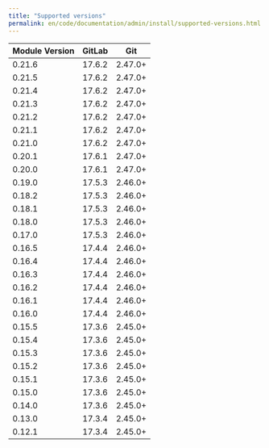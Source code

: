 ```yaml
---
title: "Supported versions"
permalink: en/code/documentation/admin/install/supported-versions.html
---
```


| **Module Version** | **GitLab** | **Git**     |
|--------------------|------------|-------------|
| 0.21.6            | 17.6.2     | 2.47.0+     |
| 0.21.5            | 17.6.2     | 2.47.0+     |
| 0.21.4            | 17.6.2     | 2.47.0+     |
| 0.21.3            | 17.6.2     | 2.47.0+     |
| 0.21.2            | 17.6.2     | 2.47.0+     |
| 0.21.1            | 17.6.2     | 2.47.0+     |
| 0.21.0            | 17.6.2     | 2.47.0+     |
| 0.20.1            | 17.6.1     | 2.47.0+     |
| 0.20.0            | 17.6.1     | 2.47.0+     |
| 0.19.0            | 17.5.3     | 2.46.0+     |
| 0.18.2            | 17.5.3     | 2.46.0+     |
| 0.18.1            | 17.5.3     | 2.46.0+     |
| 0.18.0            | 17.5.3     | 2.46.0+     |
| 0.17.0            | 17.5.3     | 2.46.0+     |
| 0.16.5            | 17.4.4     | 2.46.0+     |
| 0.16.4            | 17.4.4     | 2.46.0+     |
| 0.16.3            | 17.4.4     | 2.46.0+     |
| 0.16.2            | 17.4.4     | 2.46.0+     |
| 0.16.1            | 17.4.4     | 2.46.0+     |
| 0.16.0            | 17.4.4     | 2.46.0+     |
| 0.15.5            | 17.3.6     | 2.45.0+     |
| 0.15.4            | 17.3.6     | 2.45.0+     |
| 0.15.3            | 17.3.6     | 2.45.0+     |
| 0.15.2            | 17.3.6     | 2.45.0+     |
| 0.15.1            | 17.3.6     | 2.45.0+     |
| 0.15.0            | 17.3.6     | 2.45.0+     |
| 0.14.0            | 17.3.6     | 2.45.0+     |
| 0.13.0            | 17.3.4     | 2.45.0+     |
| 0.12.1            | 17.3.4     | 2.45.0+     |

